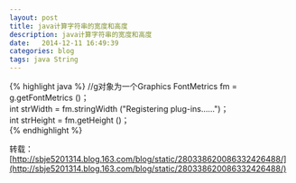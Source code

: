 ```yaml
---
layout: post
title: java计算字符串的宽度和高度
description: java计算字符串的宽度和高度
date:   2014-12-11 16:49:39
categories: blog
tags: java String
---
```

{% highlight java %}
//g对象为一个Graphics
FontMetrics fm = g.getFontMetrics ()；          
int strWidth = fm.stringWidth ("Registering plug-ins……")；          
int strHeight = fm.getHeight ()；  
{% endhighlight %}

转载：[http://sbje5201314.blog.163.com/blog/static/280338620086332426488/](http://sbje5201314.blog.163.com/blog/static/280338620086332426488/)